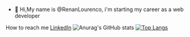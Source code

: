 - 👋 Hi,My name is @RenanLourenco, i'm starting my career as a web developer

How to reach me [LinkedIn](https://www.linkedin.com/in/renan-de-melo-lourenço-963434200/) ![Anurag's GitHub stats](https://github-readme-stats.vercel.app/api?username=RenanLourenco&theme=dark&show_icons=true) [![Top Langs](https://github-readme-stats.vercel.app/api/top-langs/?username=RenanLourenco&layout=compact)](https://github.com/anuraghazra/github-readme-stats)



